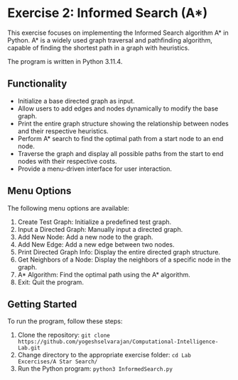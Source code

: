 # Exercise 2: Informed Search (A*)

This exercise focuses on implementing the Informed Search algorithm A* in Python. A* is a widely used graph traversal and pathfinding algorithm, capable of finding the shortest path in a graph with heuristics.

The program is written in Python 3.11.4.

## Functionality

- Initialize a base directed graph as input.
- Allow users to add edges and nodes dynamically to modify the base graph.
- Print the entire graph structure showing the relationship between nodes and their respective heuristics.
- Perform A* search to find the optimal path from a start node to an end node.
- Traverse the graph and display all possible paths from the start to end nodes with their respective costs.
- Provide a menu-driven interface for user interaction.

## Menu Options

The following menu options are available:

1. Create Test Graph: Initialize a predefined test graph.
2. Input a Directed Graph: Manually input a directed graph.
3. Add New Node: Add a new node to the graph.
4. Add New Edge: Add a new edge between two nodes.
5. Print Directed Graph Info: Display the entire directed graph structure.
6. Get Neighbors of a Node: Display the neighbors of a specific node in the graph.
7. A* Algorithm: Find the optimal path using the A* algorithm.
8. Exit: Quit the program.

## Getting Started

To run the program, follow these steps:

1. Clone the repository: `git clone https://github.com/yogeshselvarajan/Computational-Intelligence-Lab.git`
2. Change directory to the appropriate exercise folder: `cd Lab Excercises/A Star Search/`
3. Run the Python program: `python3 InformedSearch.py`
